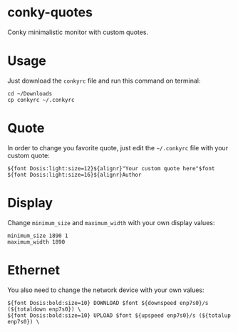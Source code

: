 # conky-quotes
Conky minimalistic monitor with custom quotes.

# Usage
Just download the `conkyrc` file and run this command on terminal:
```
cd ~/Downloads
cp conkyrc ~/.conkyrc
```

# Quote
In order to change you favorite quote, just edit the `~/.conkyrc` file with your custom quote:
```
${font Dosis:light:size=12}${alignr}"Your custom quote here"$font
${font Dosis:light:size=16}${alignr}Author
```

# Display
Change `minimum_size` and `maximum_width` with your own display values:
```
minimum_size 1890 1
maximum_width 1890
```

# Ethernet
You also need to change the network device with your own values:
```
${font Dosis:bold:size=10} DOWNLOAD $font ${downspeed enp7s0}/s (${totaldown enp7s0}) \
${font Dosis:bold:size=10} UPLOAD $font ${upspeed enp7s0}/s (${totalup enp7s0}) \
```
